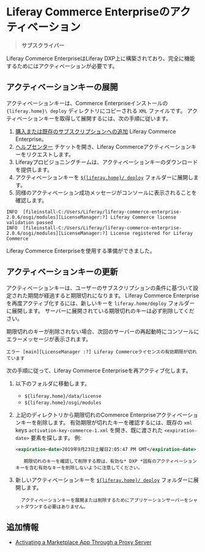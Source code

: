 # Liferay Commerce Enterpriseのアクティベーション

> **サブスクライバー**

Liferay Commerce EnterpriseはLiferay DXP上に構築されており、完全に機能するためにはアクティベーションが必要です。

## アクティベーションキーの展開

アクティベーションキーは、Commerce Enterpriseインストールの `{liferay.home}\ deploy` ディレクトリにコピーされる `XML` ファイルです。 アクティベーションキーを取得して展開するには、次の手順に従います。

1.  [購入または既存のサブスクリプションへの追加](https://www.liferay.com/contact-sales) Liferay Commerce Enterprise。
2.  [ヘルプセンター](https://liferay-support.zendesk.com/agent/) チケットを開き、Liferay Commerceアクティベーションキーをリクエストします。
3.  Liferayプロビジョニングチームは、アクティベーションキーのダウンロードを提供します。
4.  アクティベーションキーを [`${liferay.home}/ deploy`](https://learn.liferay.com/dxp/7.x/en/installation-and-upgrades/reference/liferay-home.html) フォルダーに展開します。
5.  同様のアクティベーション成功メッセージがコンソールに表示されることを確認します。

<!-- end list -->

    INFO  [fileinstall-C:/Users/Liferay/liferay-commerce-enterprise-2.0.6/osgi/modules][LicenseManager:?] Liferay Commerce license validation passed
    INFO  [fileinstall-C:/Users/Liferay/liferay-commerce-enterprise-2.0.6/osgi/modules][LicenseManager:?] License registered for Liferay Commerce

Liferay Commerce Enterpriseを使用する準備ができました。

## アクティベーションキーの更新

アクティベーションキーは、ユーザーのサブスクリプションの条件に基づいて設定された期間が経過すると期限切れになります。 Liferay Commerce Enterpriseを再度アクティブ化するには、新しいキーを `liferay.home/deploy` フォルダーに展開します。 サーバーに展開されている期限切れのキーは必ず削除してください。

期限切れのキーが削除されない場合、次回のサーバーの再起動時にコンソールにエラーメッセージが表示されます。

    エラー [main][LicenseManager :?] Liferay Commerceライセンスの有効期限が切れています

次の手順に従って、Liferay Commerce Enterpriseを再アクティブ化します。

1.  以下のフォルダに移動します。

      - `${liferay.home}/data/license`
      - `${liferay.home}/osgi/modules`

2.  上記のディレクトリから期限切れのCommerce Enterpriseアクティベーションキーを削除します。 有効期限が切れたキーを確認するには、既存の `xml` keys `activation-key-commerce-1.xml` を開き、既に渡された `<expiration-date>` 要素を探します。 例:

    ``` xml
    <expiration-date>2019年9月23日土曜日2:05:47 PM GMT</expiration-date>
    ```

    ``` warning::
       期限切れのキーを確認して削除する際は、有効な* DXP *固有のアクティベーションキーを含む有効なキーを削除しないように注意してください。
    ```

3.  新しいアクティベーションキーを [`${liferay.home}/ deploy`](https://learn.liferay.com/dxp/7.x/en/installation-and-upgrades/reference/liferay-home.html) フォルダーに展開します。

    ``` tip::
      アクティベーションキーを展開または削除するためにアプリケーションサーバーをシャットダウンする必要はありません。
    ```

## 追加情報

  - [Activating a Marketplace App Through a Proxy Server](https://help.liferay.com/hc/en-us/articles/360018427391)
